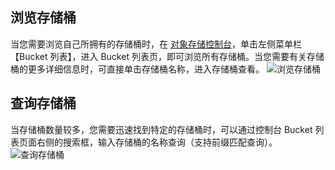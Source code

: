 ## 浏览存储桶
当您需要浏览自己所拥有的存储桶时，在 [对象存储控制台](http://console.tce.fsphere.cn/cos4/index)，单击左侧菜单栏【Bucket 列表】，进入 Bucket 列表页，即可浏览所有存储桶。当您需要有关存储桶的更多详细信息时，可直接单击存储桶名称，进入存储桶查看。
![浏览存储桶](http://imgcache.tcecqpoc.fsphere.cn/image/mc.qcloudimg.com/static/img/9f4359baf7bb258bfa22f8b2d9a50d15/image.png)
## 查询存储桶
当存储桶数量较多，您需要迅速找到特定的存储桶时，可以通过控制台 Bucket 列表页面右侧的搜索框，输入存储桶的名称查询（支持前缀匹配查询）。
![查询存储桶](http://imgcache.tcecqpoc.fsphere.cn/image/mc.qcloudimg.com/static/img/0cdb77e05c57761f71e3780ad3d11a39/image.png)
